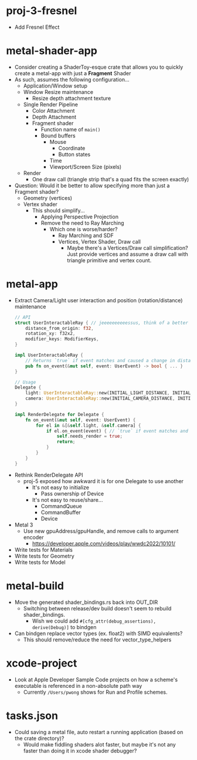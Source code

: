 # proj-3-fresnel

- Add Fresnel Effect

# metal-shader-app

- Consider creating a ShaderToy-esque crate that allows you to quickly create a metal-app with just
  a **Fragment** Shader
- As such, assumes the following configuration...
    - Application/Window setup
    - Window Resize maintenance
        - Resize depth attachment texture
    - Single Render Pipeline
        - Color Attachment
        - Depth Attachment
        - Fragment shader
            - Function name of `main()`
            - Bound buffers
                - Mouse
                    - Coordinate
                    - Button states
                - Time
                - Viewport/Screen Size (pixels)
    - Render
        - One draw call (triangle strip that's a quad fits the screen exactly)
- Question: Would it be better to allow specifying more than just a Fragment shader?
    - Geometry (vertices)
    - Vertex shader
        - This should simplify...
            - Applying Perspective Projection
            - Remove the need to Ray Marching
                - Which one is worse/harder?
                    - Ray Marching and SDF
                    - Vertices, Vertex Shader, Draw call
                        - Maybe there's a Vertices/Draw call simplification? Just provide vertices and assume a draw call with triangle primitive and vertex count.

# metal-app

- Extract Camera/Light user interaction and position (rotation/distance) maintenance
    ```rs
    // API
    struct UserInteractableRay { // jeeeeeeeeeessus, think of a better name mate
        distance_from_origin: f32,
        rotation_xy: f32x2,
        modifier_keys: ModifierKeys,
    }

    impl UserInteractableRay {
        // Returns `true` if event matches and caused a change in distance or rotation
        pub fn on_event(&mut self, event: UserEvent) -> bool { ... }
    }

    // Usage
    Delegate {
        light: UserInteractableRay::new(INITIAL_LIGHT_DISTANCE, INITIAL_LIGHT_ROTATION, ModifierKeys::CONTROL),
        camera: UserInteractableRay::new(INITIAL_CAMERA_DISTANCE, INITIAL_CAMERA_ROTATION, ModifierKeys::empty())
    }

    impl RenderDelegate for Delegate {
        fn on_event(&mut self, event: UserEvent) {
            for el in &[&self.light, &self.camera] {
                if el.on_event(event) { // `true` if event matches and caused a change
                    self.needs_render = true;
                    return;
                }
            }
        }
    }
    ```
- Rethink RenderDelegate API
    - proj-5 exposed how awkward it is for one Delegate to use another
        - It's not easy to initialize
            - Pass ownership of Device
        - It's not easy to reuse/share...
            - CommandQueue
            - CommandBuffer
            - Device
- Metal 3
    - Use new gpuAddress/gpuHandle, and remove calls to argument encoder
        - https://developer.apple.com/videos/play/wwdc2022/10101/
- Write tests for Materials
- Write tests for Geometry
- Write tests for Model

# metal-build

- Move the generated shader_bindings.rs back into OUT_DIR
    - Switching between release/dev build doesn't seem to rebuild shader_bindings.
        - Wish we could add `#[cfg_attr(debug_assertions), derive(Debug)]` to bindgen
- Can bindgen replace vector types (ex. float2) with SIMD<?,?> equivalents?
    - This should remove/reduce the need for vector_type_helpers

# xcode-project

- Look at Apple Developer Sample Code projects on how a scheme's executable is referenced in a non-absolute path way
    - Currently `/Users/pwong` shows for Run and Profile schemes.

# tasks.json

- Could saving a metal file, auto restart a running application (based on the crate directory)?
    - Would make fiddling shaders alot faster, but maybe it's not any faster than doing it in xcode shader debugger?
